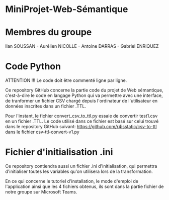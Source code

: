 # MiniProjet-Web-Sémantique

# Membres du groupe
Ilan SOUSSAN - Aurélien NICOLLE - Antoine DARRAS - Gabriel ENRIQUEZ


# Code Python

ATTENTION !!! Le code doit être commenté ligne par ligne.

Ce repository GitHub concerne la partie code du projet de Web sémantique, c'est-à-dire 
le code en langage Python qui va permettre avec une interface, 
de tranformer un fichier CSV chargé depuis l'ordinateur de l'utilisateur en données inscrites dans un fichier .TTL.

Pour l'instant, le fichier convert_csv_to_ttl.py essaie de convertir test1.csv en un fichier .TTL.
Le code utilisé dans ce fichier est basé sur celui trouvé dans le repository GitHub suivant: 
https://github.com/r4isstatic/csv-to-ttl dans le fichier csv-ttl-convert-v1.py 


# Fichier d'initialisation .ini

Ce repository contiendra aussi un fichier .ini d'initialisation, qui permettra d'initialiser toutes les variables 
qu'on utilisera lors de la transformation.



En ce qui concerne le tutoriel d'installation, le mode d'emploi de l'application ainsi que les 4 fichiers obtenus, 
ils sont dans la partie fichier de notre groupe sur Microsoft Teams.


